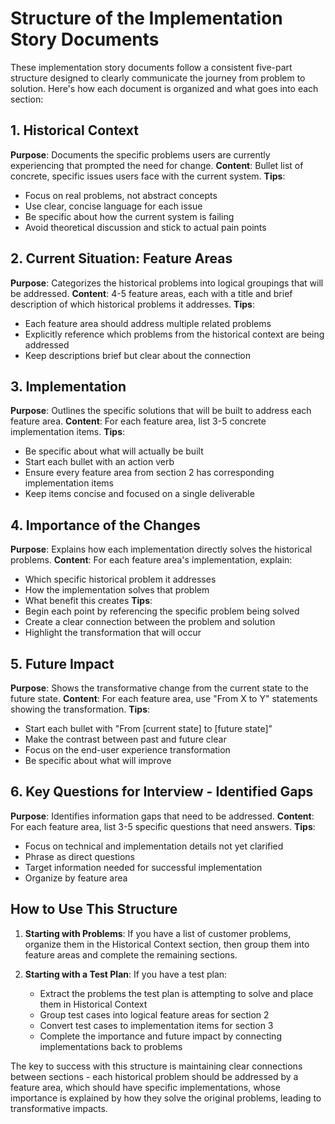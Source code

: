 # Structure of the Implementation Story Documents

These implementation story documents follow a consistent five-part structure designed to clearly communicate the journey from problem to solution. Here's how each document is organized and what goes into each section:

## 1. Historical Context
**Purpose**: Documents the specific problems users are currently experiencing that prompted the need for change.
**Content**: Bullet list of concrete, specific issues users face with the current system.
**Tips**:
- Focus on real problems, not abstract concepts
- Use clear, concise language for each issue
- Be specific about how the current system is failing
- Avoid theoretical discussion and stick to actual pain points

## 2. Current Situation: Feature Areas
**Purpose**: Categorizes the historical problems into logical groupings that will be addressed.
**Content**: 4-5 feature areas, each with a title and brief description of which historical problems it addresses.
**Tips**:
- Each feature area should address multiple related problems
- Explicitly reference which problems from the historical context are being addressed
- Keep descriptions brief but clear about the connection

## 3. Implementation
**Purpose**: Outlines the specific solutions that will be built to address each feature area.
**Content**: For each feature area, list 3-5 concrete implementation items.
**Tips**:
- Be specific about what will actually be built
- Start each bullet with an action verb
- Ensure every feature area from section 2 has corresponding implementation items
- Keep items concise and focused on a single deliverable

## 4. Importance of the Changes
**Purpose**: Explains how each implementation directly solves the historical problems.
**Content**: For each feature area's implementation, explain:
- Which specific historical problem it addresses
- How the implementation solves that problem
- What benefit this creates
**Tips**:
- Begin each point by referencing the specific problem being solved
- Create a clear connection between the problem and solution
- Highlight the transformation that will occur

## 5. Future Impact
**Purpose**: Shows the transformative change from the current state to the future state.
**Content**: For each feature area, use "From X to Y" statements showing the transformation.
**Tips**:
- Start each bullet with "From [current state] to [future state]"
- Make the contrast between past and future clear
- Focus on the end-user experience transformation
- Be specific about what will improve

## 6. Key Questions for Interview - Identified Gaps
**Purpose**: Identifies information gaps that need to be addressed.
**Content**: For each feature area, list 3-5 specific questions that need answers.
**Tips**:
- Focus on technical and implementation details not yet clarified
- Phrase as direct questions
- Target information needed for successful implementation
- Organize by feature area

## How to Use This Structure
1. **Starting with Problems**: If you have a list of customer problems, organize them in the Historical Context section, then group them into feature areas and complete the remaining sections.

2. **Starting with a Test Plan**: If you have a test plan:
   - Extract the problems the test plan is attempting to solve and place them in Historical Context
   - Group test cases into logical feature areas for section 2
   - Convert test cases to implementation items for section 3
   - Complete the importance and future impact by connecting implementations back to problems

The key to success with this structure is maintaining clear connections between sections - each historical problem should be addressed by a feature area, which should have specific implementations, whose importance is explained by how they solve the original problems, leading to transformative impacts.



